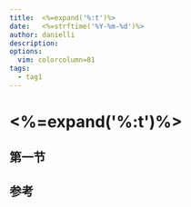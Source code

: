 ```yaml
---
title:  <%=expand('%:t')%>
date:   <%=strftime('%Y-%m-%d')%>
author: danielli
description:
options:
  vim: colorcolumn=81
tags:
  - tag1
---
```


# <%=expand('%:t')%>

## 第一节

## 参考
